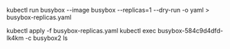 kubectl run busybox --image busybox --replicas=1   --dry-run -o yaml > busybox-replicas.yaml
<!-- Made some changes to the yaml file, removed the restarted arguement -->
kubectl apply -f busybox-replicas.yaml
kubectl exec busybox-584c9d4dfd-lk4km -c busybox2 ls
